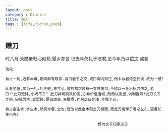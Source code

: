 ```yaml
---
layout: post
category : Diaries
title: 赠刀
tags : [life,Yichun,poem]
---
```

## 赠刀 ##

时八月,天酷暑归心似箭,望乡亦苦  记去年欠礼于浩君,至今年乃以偿之,赧甚 
 
    浩兄:
 
    自上一别,近有半载,期间鲜有联系.或曰君子之交,或曰海内知己,然未与君得空长谈,终为一憾!
 
    此番见信,实为一礼.礼乎轻,表寸心.昔独孤求败有一玄铁重剑,今欲以一金木短刀仿之,名曰:"此刀无锋,小巧不工".此刀非可削铁如泥,亦非价值连城,然用以泥塑,诚利器耳!此刀长五寸余,尖端为木,宜塑铸;尾部盘金,主雕琢.伴余之日非浅,今赠予兄.
 
    自古金生水,水生木,然克水者,土也;是故以此金木刻土刀相赠,愿此刀常伴于君之左右,望君长生不克!
 
                                             杨为文于归家之日
